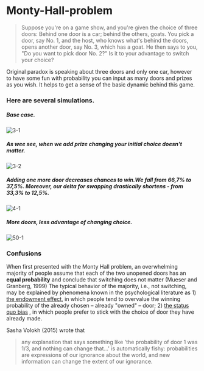 # Monty-Hall-problem

> Suppose you're on a game show, and you're given the choice of three doors: Behind one door is a car; behind the others, goats. You pick a door, say No. 1, and the host, who knows what's behind the doors, opens another door, say No. 3, which has a goat. He then says to you, "Do you want to pick door No. 2?" Is it to your advantage to switch your choice?


Original paradox is speaking about three doors and only one car, however to have some fun with probability you can input as many doors and prizes as you wish. It helps to get a sense of the basic dynamic behind this game. 

### Here are several simulations.
##### Base case.
![3-1](https://user-images.githubusercontent.com/15817581/35255436-73fa56c6-0008-11e8-8f24-d9896f56df4f.gif)


##### As wee see, when we add prize changing your initial choice doesn't matter.
![3-2](https://user-images.githubusercontent.com/15817581/35255439-75b6d534-0008-11e8-99b4-39aeb4143da8.gif)


##### Adding one more door decreases chances to win.We fall from 66,7% to 37,5%. Moreover, our delta for swapping drastically shortens - from 33,3% to 12,5%. 
![4-1](https://user-images.githubusercontent.com/15817581/35255440-7718039e-0008-11e8-8ce1-a6a52cf12b4c.gif)


##### More doors, less advantage of changing choice. 
![50-1](https://user-images.githubusercontent.com/15817581/35255441-78652dd0-0008-11e8-9bbc-8c440207989b.gif)

### Confusions
When first presented with the Monty Hall problem, an overwhelming majority of people assume that each of the two unopened doors has an **equal probability** and conclude that switching does not matter (Mueser and Granberg, 1999)
The typical behavior of the majority, i.e., not switching, may be explained by phenomena known in the psychological literature as 1) [the endowment effect](https://en.wikipedia.org/wiki/Endowment_effect), in which people tend to overvalue the winning probability of the already chosen – already "owned" – door; 2) [the status quo bias](https://en.wikipedia.org/wiki/Status_quo_bias) , in which people prefer to stick with the choice of door they have already made.

Sasha Volokh (2015) wrote that 
> any explanation that says something like 'the probability of door 1 was 1/3, and nothing can change that…' is automatically fishy: probabilities are expressions of our ignorance about the world, and new information can change the extent of our ignorance.
